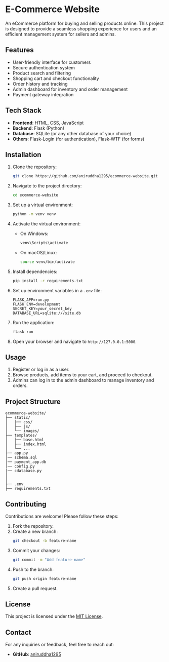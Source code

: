 # E-Commerce Website

An eCommerce platform for buying and selling products online. This project is designed to provide a seamless shopping experience for users and an efficient management system for sellers and admins.

## Features

- User-friendly interface for customers
- Secure authentication system
- Product search and filtering
- Shopping cart and checkout functionality
- Order history and tracking
- Admin dashboard for inventory and order management
- Payment gateway integration

## Tech Stack

- **Frontend**: HTML, CSS, JavaScript
- **Backend**: Flask (Python)
- **Database**: SQLite (or any other database of your choice)
- **Others**: Flask-Login (for authentication), Flask-WTF (for forms)

## Installation

1. Clone the repository:
   ```bash
   git clone https://github.com/aniruddha1295/ecommerce-website.git
   ```
2. Navigate to the project directory:
   ```bash
   cd ecommerce-website
   ```
3. Set up a virtual environment:
   ```bash
   python -m venv venv
   ```
4. Activate the virtual environment:

   - On Windows:
     ```bash
     venv\Scripts\activate
     ```
   - On macOS/Linux:
     ```bash
     source venv/bin/activate
     ```

5. Install dependencies:
   ```bash
   pip install -r requirements.txt
   ```

6. Set up environment variables in a `.env` file:
   ```env
   FLASK_APP=run.py
   FLASK_ENV=development
   SECRET_KEY=your_secret_key
   DATABASE_URL=sqlite:///site.db
   ```

7. Run the application:
   ```bash
   flask run
   ```

8. Open your browser and navigate to `http://127.0.0.1:5000`.

## Usage

1. Register or log in as a user.
2. Browse products, add items to your cart, and proceed to checkout.
3. Admins can log in to the admin dashboard to manage inventory and orders.

## Project Structure

```plaintext
ecommerce-website/
├── static/
│   ├── css/
│   ├── js/
│   └── images/
├── templates/
│   ├── base.html
│   ├── index.html
│   └── ...
├── app.py
│── schema.sql
│── payment_app.db 
│── config.py
|── cdatabase.py   
│   
│   
├── .env
├── requirements.txt

```

## Contributing

Contributions are welcome! Please follow these steps:

1. Fork the repository.
2. Create a new branch:
   ```bash
   git checkout -b feature-name
   ```
3. Commit your changes:
   ```bash
   git commit -m "Add feature-name"
   ```
4. Push to the branch:
   ```bash
   git push origin feature-name
   ```
5. Create a pull request.

## License

This project is licensed under the [MIT License](LICENSE).

## Contact

For any inquiries or feedback, feel free to reach out:

- **GitHub**: [aniruddha1295](https://github.com/aniruddha1295)
